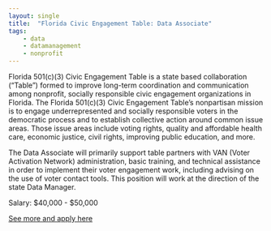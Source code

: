 ```yaml
---
layout: single
title:  "Florida Civic Engagement Table: Data Associate"
tags: 
    - data
    - datamanagement
    - nonprofit
---
```

Florida 501(c)(3) Civic Engagement Table is a state based collaboration (“Table”) formed to improve long-term coordination and communication among nonprofit, socially responsible civic engagement organizations in Florida. The Florida 501(c)(3) Civic Engagement Table’s nonpartisan mission is to engage underrepresented and socially responsible voters in the democratic process and to establish collective action around common issue areas. Those issue areas include voting rights, quality and affordable health care, economic justice, civil rights, improving public education, and more.

The Data Associate will primarily support table partners with VAN (Voter Activation Network)
administration, basic training, and technical assistance in order to implement their voter
engagement work, including advising on the use of voter contact tools. This position will work at
the direction of the state Data Manager.


Salary: $40,000 - $50,000


[See more and apply here](https://drive.google.com/file/d/0B9_aAEjlRGgQUEF6S3lzZHJ5aFQ1SWYydHpXVF9EUmJNODY4/view?usp=sharing)
